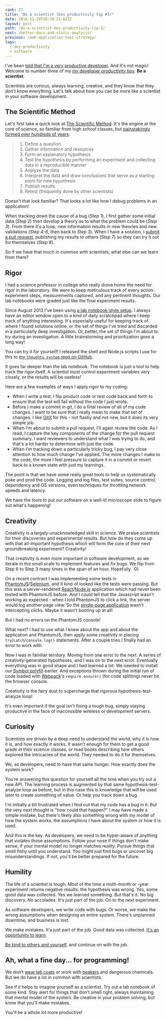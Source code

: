 ```yaml
---
rank: 27
title: "Be a scientist (Dev productivity tip #3)"
date: 2016-11-29T20:38:21.622Z
layout: post
path: /be-a-scientist-dev-productivity-tip-3/
next: /better-docs-and-static-analysis/
previous: /web-application-test-strategy/
tags:
  - dev-productivity
  - software
---
```


I've been [told that I'm a very productive developer](https://scottnonnenberg.com/work/#scotts-value-add-is-beyond-mere-lines-of-code-h). And it's not magic! Welcome to number three of my [my developer productivity tips](/tags/dev-productivity/): **Be a scientist**.

Scientists are curious, always learning, creative, and they know that they don't know everything. Let's talk about how you can be more like a scientist in your software development.

<div class='fold'></div>

## The Scientific Method

Let's first take a quick look at [The Scientific Method](https://en.wikipedia.org/wiki/Scientific_method). It's the engine at the core of science, so familiar from high school classes, but [painstakingly formed over hundreds of years](https://en.wikipedia.org/wiki/History_of_scientific_method#Ibn_al-Haytham):

> 1. Define a question
> 2. Gather information and resources
> 3. Form an explanatory hypothesis
> 4. Test the hypothesis by performing an experiment and collecting data in a reproducible manner
> 5. Analyze the data
> 6. Interpret the data and draw conclusions that serve as a starting point for new hypothesis
> 7. Publish results
> 8. Retest (frequently done by other scientists)

Doesn't that look familiar? That looks a lot like how I debug problems in an application!

When tracking down the cause of a bug (_Step 1_), I first gather some initial data (_Step 2_) then develop a theory as to what the problem could be (_Step 3_). From there it's a loop, new information results in new theories and new validations (_Step 4-6_, then back to _Step 3_). When I have a solution, I [submit a pull request](https://help.github.com/articles/about-pull-requests/), publishing my results to others (_Step 7_) so they can try it out for themselves (_Step 8_).

So if we have that much in common with scientists, what else can we learn from them?

## Rigor

I had a science professor in college who really drove home the need for rigor in the laboratory. We were to keep meticulous track of every action: experiment steps, measurements captured, and any pertinent thoughts. Our lab notebooks were graded just like the final experiment results.

Since August 2013 I've been using [a lab notebook-style setup](/a-system-for-2015/). I always have an editor window open to a kind of daily scratchpad where I keep track of anything interesting. It's especially useful for keeping track of where I found solutions online, or the set of things I've tried and discarded in a particularly deep investigation. Or, better, the set of things I'm about to try during an investigation. A little brainstorming and prioritization goes a long way!

You can try it for yourself! I released the shell and Node.js scripts I use for this to [my `thoughts-system` repo on GitHub](https://github.com/scottnonnenberg/thoughts-system).

It goes far deeper than the lab notebook. The notebook is just a tool to help track the rigor itself. A scientist must control experiment variables very closely, or the results will be useless!

Here are a few examples of ways I apply rigor to my coding:

* When I write a test, I flip product code or test code back and forth to ensure that the test will fail without the code I just wrote.
* Before I make a commit in git, I do a final review of all of my code changes. I want to be sure that I really mean to make that set of changes. I like [GitX](https://rowanj.github.io/gitx/) for this - not flashy and not new, but it does its very simple job.
* When I'm about to submit a pull request, I'll again review the code. As I read, I capture the key components of the change for the pull request summary. I want reviewers to understand what I was trying to do, and that's a lot harder to determine with just the code.
* When I'm tracking down a particularly tricky bug, I pay very close attention to how much change I've applied. The more changes I make to the code, the more I feel pressure to capture it in a commit or revert back to a known state with just my learnings.

The point is that we have some really great tools to help us systematically poke and prod the code. Logging and log files, test suites, source control, dependency and OS versions, even techniques for throttling network speeds and latency.

We have the tools to put our software on a well-lit microscope slide to figure out what's happening!

## Creativity

Creativity is a largely-unacknowledged skill in science. We praise scientists for their discoveries and experimental results. But how do they come up with that all-important hypothesis which will form the core of their next groundbreaking experiment? Creativity!

That creativity is even more important in software development, as we iterate in the small scale to implement features and fix bugs. We flip from Step 6 to Step 3 many times in the span of an hour. Hopefully. :0)

On a recent contract I was implementing some tests in [PhantomJS](http://phantomjs.org/)/[Selenium](http://docs.seleniumhq.org/), and it kind of looked like the tests were passing. But this was a server-rendered [React](https://facebook.github.io/react/)/[Node.js](https://nodejs.org/) application which had never been tested with PhantomJS before. And I could tell that the Javascript wasn't working as expected - when I told PhantomJS to click a link, the server would log another page view. So the [single-page application](https://en.wikipedia.org/wiki/Single-page_application) wasn't intercepting clicks. Maybe it wasn't booting up at all!

But I had no errors on the PhantomJS console!

What next? I had to use what I knew about the app and about the application and PhantomJS, then apply some creativity in placing `try`/`catch`/`console.log()` statements. After a couple tries I finally had an error to work with.

Now I was in familiar territory. Moving from one error to the next. A series of creativity-generated hypotheses, and I was on to the next error. Eventually everything was in good shape and I had learned a lot: We needed to install our [Symbol polyfill](https://github.com/medikoo/es6-symbol) earlier. And exceptions thrown during the initial run of code loaded with [Webpack](https://webpack.github.io/)'s `require.ensure()` (for code splitting) never hit the browser console.

Creativity is the fairy dust to supercharge that rigorous hypothesis-test-analyze loop!

It's even important if the goal isn't fixing a tough bug, simply staying productive in the face of inaccessible wireless or development servers.

## Curiosity

Scientists are driven by a deep need to understand the world, why it is how it is, and how exactly it works. It wasn't enough for them to get a good grade in their science classes, or read books describing how others explored the intricacies of the world. They needed to do it for themselves.

We, as developers, need to have that same hunger. How exactly does the system work?

You're answering this question for yourself all the time when you try out a new API. The learning process is augmented by that same hypothesis-test-analyze loop as before, but in this case this is knowledge that will be used later to create something of value. Or help you track down a bug.

I'm initially a bit frustrated when I find out that my code has a bug in it. But the very next thought is "how could that happen?" I may have made a simple mistake, but there's likely also something wrong with my model of how the system works, the assumptions I have about the system or how it is used.

And this is the key. As developers, we need to be hyper-aware of anything that violates those assumptions. Follow your nose if things don't make sense, if your mental model no longer matches reality. Pursue things that smell fishy until you understand. You might just find bugs or uncover big misunderstandings. If not, you'll be better prepared for the future.

## Humility

The life of a scientist is tough. Most of the time a multi-month or -year experiment returns negative results: the hypothesis was wrong. Yes, some good data was collected. Yes we learned something. But that's it. No big discovery. No accolades. It's just part of the job. On to the next experiment.

As software developers, we write code with bugs. Or worse, we make the wrong assumptions when designing an entire system. There's unplanned downtime, and business is lost.

We make mistakes. It's just part of the job. Good data was collected. [It's an opportunity to learn](http://www.bbc.com/news/health-35929557).

[Be kind to others and yourself](https://briangilham.com/blog/2016/10/10/be-kind), and continue on with the job.

## Ah, what a fine day... for programming!

We don't [wear lab coats](https://www.youtube.com/watch?v=6gpBvMdrQDc) or work with [beakers](https://youtu.be/yQj2NP25TIo?t=53s) and dangerous chemicals. But we do have a lot in common with scientists.

See if it helps to imagine yourself as a scientist. Try out a lab notebook of some kind. Stay alert for things that don't smell right, always maintaining that mental model of the system. Be creative in your problem solving, but know that you'll make mistakes.

You'll be a whole lot more productive!


